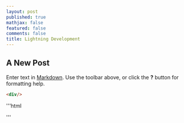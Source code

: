 ```yaml
---
layout: post
published: true
mathjax: false
featured: false
comments: false
title: Lightning Development
---
```

## A New Post

Enter text in [Markdown](http://daringfireball.net/projects/markdown/). Use the toolbar above, or click the **?** button for formatting help.

```html
<div/>
```

'''html
<div/>
'''
